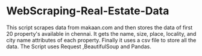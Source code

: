 # WebScraping-Real-Estate-Data

This script scrapes data from makaan.com and then stores the data of first 20 property's
available in chennai.
It gets the name, size, place, locality, and city name attributes of each property.
Finally it uses a csv file to store all the data.
The Script uses Request ,BeautifulSoup and Pandas.
